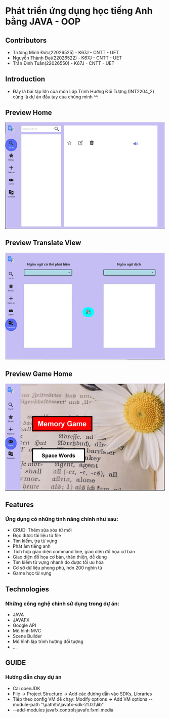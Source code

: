 # Phát triển ứng dụng học tiếng Anh bằng JAVA - OOP 
## Contributors
- Trương Minh Đức(22026525) - K67J - CNTT - UET 
- Nguyễn Thành Đạt(22026522) - K67J - CNTT - UET
- Trần Đình Tuấn(22026550) - K67J - CNTT - UET

## Introduction
- Đây là bài tập lớn của môn Lập Trình Hướng Đối Tượng (INT2204_2) cũng là dự án đầu tay của chúng mình ^^.

## Preview Home 
![image](https://github.com/NguyenThanhDat10012004/Java_Project_2023/blob/main/src/main/resources/Image/z4927585469654_4ca5cf808e3a29c8bbe6a1e8bf92147d.jpg)

## Preview Translate View
![image](https://github.com/NguyenThanhDat10012004/Java_Project_2023/blob/main/src/main/resources/Image/z4927585460379_1c7e37e8c4873d05dfdb97153be74493.jpg)

## Preview Game Home
![image](https://github.com/NguyenThanhDat10012004/Java_Project_2023/blob/main/src/main/resources/Image/z4927585484593_21cda9ff594f11126d9140404bb57675.jpg)

## Features
### Ứng dụng có những tính năng chính như sau:
- CRUD: Thêm sửa xóa từ mới
- Đọc được tài liệu từ file
- Tìm kiếm, tra từ vựng
- Phát âm tiếng anh
- Tích hợp giao diện command line, giao diện đồ họa cơ bản
- Giao diện đồ họa cơ bản, thân thiện, dễ dùng
- Tìm kiếm từ vựng nhanh do được tối ưu hóa
- Cơ sở dữ liệu phong phú, hơn 200 nghìn từ
- Game học từ vựng
## Technologies
### Những công nghệ chính sử dụng trong dự án: 
- JAVA
- JAVAFX
- Google API
- Mô hình MVC
- Scene Builder
- Mô hình lập trình hướng đối tượng
- ...
## GUIDE
### Hướng dẫn chạy dự án
- Cài openJDK
- File -> Project Structure -> Add các đường dẫn vào SDKs, Libraries
- Tiếp theo config VM để chạy: Modify options -> Add VM options --module-path "\path\to\javafx-sdk-21.0.1\lib"
- --add-modules javafx.controlsjavafx.fxml.media

